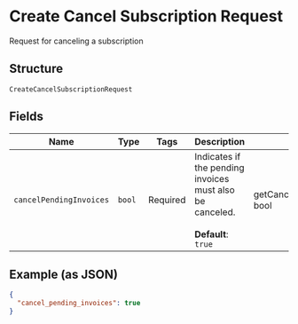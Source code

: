 
# Create Cancel Subscription Request

Request for canceling a subscription

## Structure

`CreateCancelSubscriptionRequest`

## Fields

| Name | Type | Tags | Description | Getter | Setter |
|  --- | --- | --- | --- | --- | --- |
| `cancelPendingInvoices` | `bool` | Required | Indicates if the pending invoices must also be canceled.<br><br>**Default**: `true` | getCancelPendingInvoices(): bool | setCancelPendingInvoices(bool cancelPendingInvoices): void |

## Example (as JSON)

```json
{
  "cancel_pending_invoices": true
}
```

